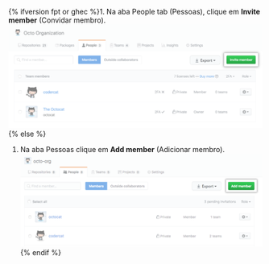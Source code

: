 {% ifversion fpt or ghec %}1. Na aba People tab (Pessoas), clique em **Invite member** (Convidar membro).
  ![Botão de convidar membro](/assets/images/help/organizations/people-tab-invite-member.png){% else %}
1. Na aba Pessoas clique em **Add member** (Adicionar membro). ![Add member button](/assets/images/help/organizations/people-tab-invite-member-ghe.png){% endif %}
